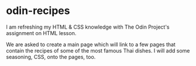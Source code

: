 # odin-recipes

I am refreshing my HTML & CSS knowledge with The Odin Project's assignment on HTML lesson. 

We are asked to create a main page which will link to a few pages that contain the recipes of some of the most famous Thai dishes. 
I will add some seasoning, CSS, onto the pages, too. 
